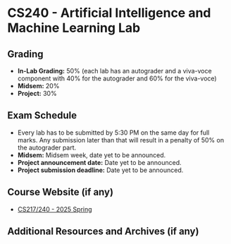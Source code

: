 # CS240 - Artificial Intelligence and Machine Learning Lab

## Grading

- **In-Lab Grading:** 50% (each lab has an autograder and a viva-voce component with 40% for the autograder and 60% for the viva-voce)
- **Midsem:** 20%
- **Project:** 30%

## Exam Schedule

- Every lab has to be submitted by 5:30 PM on the same day for full marks. Any submission later than that will result in a penalty of 50% on the autograder part.
- **Midsem:** Midsem week, date yet to be announced.
- **Project announcement date:** Date yet to be announced.
- **Project submission deadline:** Date yet to be announced.

## Course Website (if any)

- [CS217/240 - 2025 Spring](https://www.cse.iitb.ac.in/~cs217/2025/)

## Additional Resources and Archives (if any)
